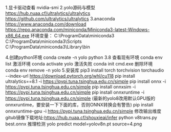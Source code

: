1.显卡驱动查看 nvidia-smi 
2.yolo源码与模型 https://hub.nuaa.cf/ultralytics/ultralytics https://github.com/ultralytics/ultralytics 
3.anaconda https://www.anaconda.com/download https://repo.anaconda.com/miniconda/Miniconda3-latest-Windows-x86_64.exe 
环境变量： 
C:\ProgramData\miniconda3 
C:\ProgramData\miniconda3\Scripts 
C:\ProgramData\miniconda3\Library\bin 

4.创建python环境 conda create -n yolo python
3.8 查看现有环境 conda env list 激活环境 conda activate yolo 激活失败 conda init cmd.exe 删除环境 conda env remove -n yolo 5.安装库 pip3 install torch torchvision torchaudio --index-url https://download.pytorch.org/whl/cu118 pip install ultralytics==8.1 -i https://pypi.tuna.tsinghua.edu.cn/simple pip install onnx -i https://pypi.tuna.tsinghua.edu.cn/simple pip install onnxsim -i https://pypi.tuna.tsinghua.edu.cn/simple pip install onnxruntime -i https://pypi.tuna.tsinghua.edu.cn/simple (最新的yolo8改用默认GPU版的onnxruntime，要安装一下下面的库，否则ONNX转换会有警告) pip install onnxruntime-gpu -i https://pypi.tuna.tsinghua.edu.cn/simple 修改输出维度 gitub镜像下载地址:https://hub.nuaa.cf/shouxieai/infer python v8trans.py best.onnx 推理检测 yolo predict model=yolov8n.pt source=4.png